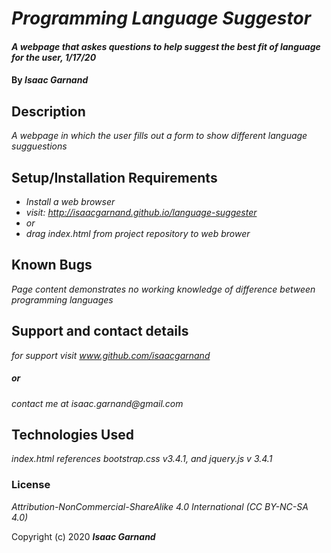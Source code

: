 # _Programming Language Suggestor_

#### _A webpage that askes questions to help suggest the best fit of language for the user, 1/17/20_

#### By _**Isaac Garnand**_

## Description

_A webpage in which the user fills out a form to show different language sugguestions_

## Setup/Installation Requirements

* _Install a web browser_
* _visit: http://isaacgarnand.github.io/language-suggester_
* _or_
* _drag index.html from project repository to web brower_

## Known Bugs

_Page content demonstrates no working knowledge of difference between programming languages_

## Support and contact details

_for support visit www.github.com/isaacgarnand_
##### _or_ 
_contact me at isaac.garnand@gmail.com_

## Technologies Used

_index.html references bootstrap.css v3.4.1, and jquery.js v 3.4.1_

### License

*Attribution-NonCommercial-ShareAlike 4.0 International (CC BY-NC-SA 4.0)*

Copyright (c) 2020 **_Isaac Garnand_**